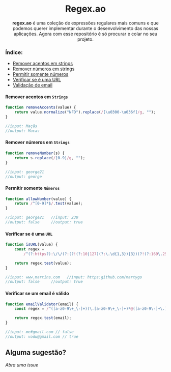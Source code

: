 <h1 align="center">
  Regex.ao
</h1>

<p align="center">
  <strong>regex.ao</strong> é uma coleção de expressões regulares mais comuns e que podemos querer implementar durante o desenvolvimento das nossas aplicações. Agora com esse repositório é só procurar e colar no seu projeto.
</p>

### Índice:

- [Remover acentos em strings](#remover-acentos-em-strings)
- [Remover números em strings](#remover-numeros-em-strings)
- [Permitir somente números](#permitir-somente-numeros)
- [Verificar se é uma URL](#verificar-se-e-uma-url)
- [Validação de email](#validacao-email)

#### <a id="remover-acentos-em-strings"></a> Remover acentos em `Strings`

```js
function removeAccents(value) {
	return value.normalize("NFD").replace(/[\u0300-\u036f]/g, "");
}

//input: Maçãs
//output: Macas
```

#### <a id="remover-numeros-em-strings"></a> Remover números em `Strings`

```js
function removeNumber(s) {
	return s.replace(/[0-9]/g, "");
}

//input: george21
//output: george
```

#### <a id="permitir-somente-numeros"></a> Permitir somente `Números`

```js
function allowNumber(value) {
	return /^[0-9]*$/.test(value);
}

//input: george21   //input: 230
//output: false     //output: true
```

#### <div id="verificar-se-e-uma-url"></div> Verificar se é uma `URL`

```js
function isURL(value) {
	const regex =
		/^(?:https?):\/\/(?:(?!(?:10|127)(?:\.\d{1,3}){3})(?!(?:169\.254|192\.168)(?:\.\d{1,3}){2})(?!172\.(?:1[6-9]|2\d|3[0-1])(?:\.\d{1,3}){2})(?:[1-9]\d?|1\d\d|2[01]\d|22[0-3])(?:\.(?:1?\d{1,2}|2[0-4]\d|25[0-5])){2}(?:\.(?:[1-9]\d?|1\d\d|2[0-4]\d|25[0-4]))|(?:(?:[a-z\u00a1-\uffff0-9]-*)*[a-z\u00a1-\uffff0-9]+)(?:\.(?:[a-z\u00a1-\uffff0-9]-*)*[a-z\u00a1-\uffff0-9]+)*(?:\.(?:[a-z\u00a1-\uffff]{2,})))(?::\d{2,5})?(?:\/\S*)?$/;

	return regex.test(value);
}

//input: www.martins.com   //input: https:github.com/martygo
//output: false     //output: true
```

#### <a id="validacao-email"></a> Verificar se um email é válido

```js
function emailValidator(email) {
	const regex = /^([a-z0-9\+_\-]+)(\.[a-z0-9\+_\-]+)*@([a-z0-9\-]+\.)+[a-z]{2,6}$/

	return regex.test(email);
}

//input: me#gmail.com // false
//output: vodu@gmail.com // true
```

## Alguma sugestão?

_Abra uma issue_
